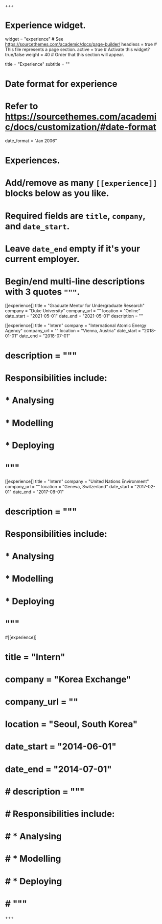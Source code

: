 +++
# Experience widget.
widget = "experience"  # See https://sourcethemes.com/academic/docs/page-builder/
headless = true  # This file represents a page section.
active = true  # Activate this widget? true/false
weight = 40  # Order that this section will appear.

title = "Experience"
subtitle = ""

# Date format for experience
#   Refer to https://sourcethemes.com/academic/docs/customization/#date-format
date_format = "Jan 2006"

# Experiences.
#   Add/remove as many `[[experience]]` blocks below as you like.
#   Required fields are `title`, `company`, and `date_start`.
#   Leave `date_end` empty if it's your current employer.
#   Begin/end multi-line descriptions with 3 quotes `"""`.

[[experience]]
  title = "Graduate Mentor for Undergraduate Research"
  company = "Duke University"
  company_url = ""
  location = "Online"
  date_start = "2021-05-01"
  date_end = "2021-05-01"
  description = ""

[[experience]]
  title = "Intern"
  company = "International Atomic Energy Agency"
  company_url = ""
  location = "Vienna, Austria"
  date_start = "2018-01-01"
  date_end = "2018-07-01"

  # description = """
  # Responsibilities include:

  # * Analysing
  # * Modelling
  # * Deploying
  # """

[[experience]]
  title = "Intern"
  company = "United Nations Environment"
  company_url = ""
  location = "Geneva, Switzerland"
  date_start = "2017-02-01"
  date_end = "2017-08-01"

  # description = """
  # Responsibilities include:

  # * Analysing
  # * Modelling
  # * Deploying
  # """

#[[experience]]
#  title = "Intern"
#  company = "Korea Exchange"
#  company_url = ""
#  location = "Seoul, South Korea"
#  date_start = "2014-06-01"
#  date_end = "2014-07-01"

#  # description = """
#  # Responsibilities include:

#  # * Analysing
#  # * Modelling
#  # * Deploying
#  # """

+++
